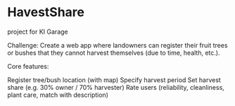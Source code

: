 # HavestShare
project for KI Garage

Challenge:
Create a web app where landowners can register their fruit trees or bushes that they cannot harvest themselves (due to time, health, etc.).

Core features:

Register tree/bush location (with map)
Specify harvest period
Set harvest share (e.g. 30% owner / 70% harvester)
Rate users (reliability, cleanliness, plant care, match with description)
